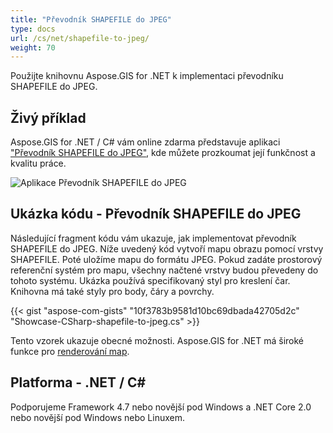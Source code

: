 ```yaml
---
title: "Převodník SHAPEFILE do JPEG"
type: docs
url: /cs/net/shapefile-to-jpeg/
weight: 70
---
```


Použijte knihovnu Aspose.GIS for .NET k implementaci převodníku SHAPEFILE do JPEG.

## **Živý příklad**

Aspose.GIS for .NET / C# vám online zdarma představuje aplikaci ["Převodník SHAPEFILE do JPEG"](https://products.aspose.app/gis/viewer/shapefile-to-jpeg), kde můžete prozkoumat její funkčnost a kvalitu práce.

![Aplikace Převodník SHAPEFILE do JPEG](viewer.png)

## **Ukázka kódu - Převodník SHAPEFILE do JPEG**

Následující fragment kódu vám ukazuje, jak implementovat převodník SHAPEFILE do JPEG. Níže uvedený kód vytvoří mapu obrazu pomocí vrstvy SHAPEFILE. Poté uložíme mapu do formátu JPEG. Pokud zadáte prostorový referenční systém pro mapu, všechny načtené vrstvy budou převedeny do tohoto systému.
Ukázka používá specifikovaný styl pro kreslení čar. Knihovna má také styly pro body, čáry a povrchy.

{{< gist "aspose-com-gists" "10f3783b9581d10bc69dbada42705d2c" "Showcase-CSharp-shapefile-to-jpeg.cs" >}}

Tento vzorek ukazuje obecné možnosti. Aspose.GIS for .NET má široké funkce pro [renderování map](https://docs.aspose.com/gis/net/map-rendering/).

## **Platforma - .NET / C#**

Podporujeme Framework 4.7 nebo novější pod Windows a .NET Core 2.0 nebo novější pod Windows nebo Linuxem.
